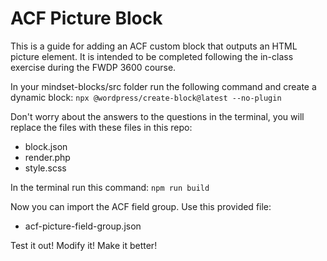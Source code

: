 # ACF Picture Block
This is a guide for adding an ACF custom block that outputs an HTML picture element. It is intended to be completed following the in-class exercise during the FWDP 3600 course.

In your mindset-blocks/src folder run the following command and create a dynamic block:
`npx @wordpress/create-block@latest --no-plugin`

Don't worry about the answers to the questions in the terminal, you will replace the files with these files in this repo:
 - block.json
 - render.php
 - style.scss

In the terminal run this command:
`npm run build`

Now you can import the ACF field group. Use this provided file: 
 - acf-picture-field-group.json

Test it out! Modify it! Make it better!

